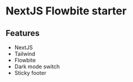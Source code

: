 # NextJS Flowbite starter

## Features

- NextJS
- Tailwind
- Flowbite
- Dark mode switch
- Sticky footer
